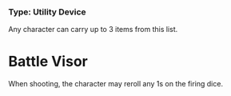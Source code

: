 ### Type: Utility Device

Any character can carry up to 3 items from this list.
# Battle Visor

When shooting, the character may reroll any 1s on the firing dice.